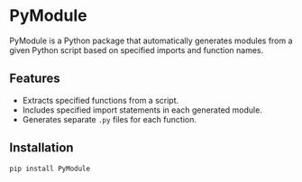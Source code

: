# PyModule

PyModule is a Python package that automatically generates modules from a given Python script based on specified imports and function names.

## Features

- Extracts specified functions from a script.
- Includes specified import statements in each generated module.
- Generates separate `.py` files for each function.

## Installation

```bash
pip install PyModule
